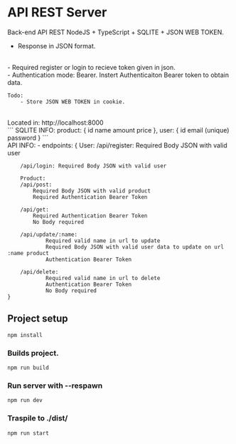 # API REST Server
Back-end API REST NodeJS + TypeScript + SQLITE + JSON WEB TOKEN.
<br>
- Response in JSON format. 
<br>
- Required register or login to recieve token given in json. 
<br>
- Authentication mode: Bearer. Instert Authenticaiton Bearer token to obtain data.

```
Todo:
    - Store JSON WEB TOKEN in cookie.
```
<br>
Located in: http://localhost:8000
<br>
```
SQLITE INFO:
    product: {
        id
        name
        amount
        price
    },
    user: {
        id
        email (unique)
        password
    }
```
<br>
API INFO:
    - endpoints: {
        User:
        /api/register: Required Body JSON with valid user

        /api/login: Required Body JSON with valid user

        Product:
        /api/post: 
            Required Body JSON with valid product
            Required Authentication Bearer Token

        /api/get:
            Required Authentication Bearer Token
            No Body required

        /api/update/:name:
                Required valid name in url to update
                Required Body JSON with valid user data to update on url :name product
                Authentication Bearer Token

        /api/delete: 
                Required valid name in url to delete
                Authentication Bearer Token
                No Body required
    }



## Project setup
```
npm install
```

### Builds project.
```
npm run build
```

### Run server with --respawn
```
npm run dev
```

### Traspile to ./dist/
```
npm run start
```